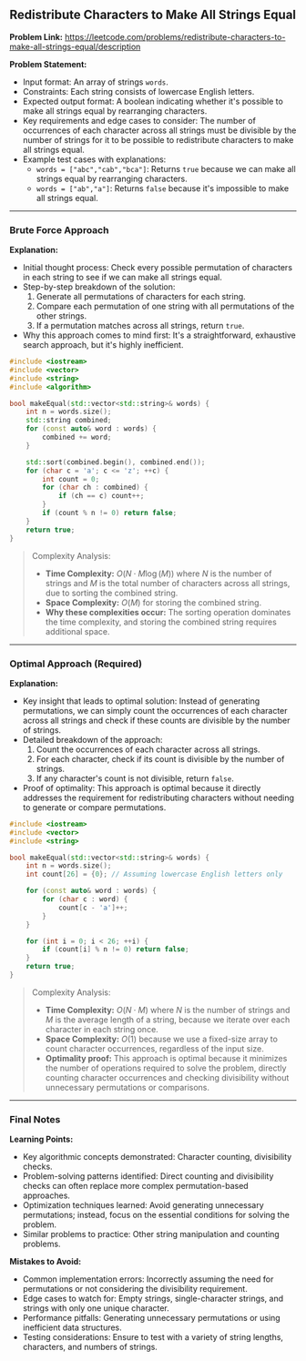 ## Redistribute Characters to Make All Strings Equal
**Problem Link:** https://leetcode.com/problems/redistribute-characters-to-make-all-strings-equal/description

**Problem Statement:**
- Input format: An array of strings `words`.
- Constraints: Each string consists of lowercase English letters.
- Expected output format: A boolean indicating whether it's possible to make all strings equal by rearranging characters.
- Key requirements and edge cases to consider: The number of occurrences of each character across all strings must be divisible by the number of strings for it to be possible to redistribute characters to make all strings equal.
- Example test cases with explanations:
  - `words = ["abc","cab","bca"]`: Returns `true` because we can make all strings equal by rearranging characters.
  - `words = ["ab","a"]`: Returns `false` because it's impossible to make all strings equal.

---

### Brute Force Approach

**Explanation:**
- Initial thought process: Check every possible permutation of characters in each string to see if we can make all strings equal.
- Step-by-step breakdown of the solution:
  1. Generate all permutations of characters for each string.
  2. Compare each permutation of one string with all permutations of the other strings.
  3. If a permutation matches across all strings, return `true`.
- Why this approach comes to mind first: It's a straightforward, exhaustive search approach, but it's highly inefficient.

```cpp
#include <iostream>
#include <vector>
#include <string>
#include <algorithm>

bool makeEqual(std::vector<std::string>& words) {
    int n = words.size();
    std::string combined;
    for (const auto& word : words) {
        combined += word;
    }

    std::sort(combined.begin(), combined.end());
    for (char c = 'a'; c <= 'z'; ++c) {
        int count = 0;
        for (char ch : combined) {
            if (ch == c) count++;
        }
        if (count % n != 0) return false;
    }
    return true;
}
```

> Complexity Analysis:
> - **Time Complexity:** $O(N \cdot M \log(M))$ where $N$ is the number of strings and $M$ is the total number of characters across all strings, due to sorting the combined string.
> - **Space Complexity:** $O(M)$ for storing the combined string.
> - **Why these complexities occur:** The sorting operation dominates the time complexity, and storing the combined string requires additional space.

---

### Optimal Approach (Required)

**Explanation:**
- Key insight that leads to optimal solution: Instead of generating permutations, we can simply count the occurrences of each character across all strings and check if these counts are divisible by the number of strings.
- Detailed breakdown of the approach:
  1. Count the occurrences of each character across all strings.
  2. For each character, check if its count is divisible by the number of strings.
  3. If any character's count is not divisible, return `false`.
- Proof of optimality: This approach is optimal because it directly addresses the requirement for redistributing characters without needing to generate or compare permutations.

```cpp
#include <iostream>
#include <vector>
#include <string>

bool makeEqual(std::vector<std::string>& words) {
    int n = words.size();
    int count[26] = {0}; // Assuming lowercase English letters only

    for (const auto& word : words) {
        for (char c : word) {
            count[c - 'a']++;
        }
    }

    for (int i = 0; i < 26; ++i) {
        if (count[i] % n != 0) return false;
    }
    return true;
}
```

> Complexity Analysis:
> - **Time Complexity:** $O(N \cdot M)$ where $N$ is the number of strings and $M$ is the average length of a string, because we iterate over each character in each string once.
> - **Space Complexity:** $O(1)$ because we use a fixed-size array to count character occurrences, regardless of the input size.
> - **Optimality proof:** This approach is optimal because it minimizes the number of operations required to solve the problem, directly counting character occurrences and checking divisibility without unnecessary permutations or comparisons.

---

### Final Notes

**Learning Points:**
- Key algorithmic concepts demonstrated: Character counting, divisibility checks.
- Problem-solving patterns identified: Direct counting and divisibility checks can often replace more complex permutation-based approaches.
- Optimization techniques learned: Avoid generating unnecessary permutations; instead, focus on the essential conditions for solving the problem.
- Similar problems to practice: Other string manipulation and counting problems.

**Mistakes to Avoid:**
- Common implementation errors: Incorrectly assuming the need for permutations or not considering the divisibility requirement.
- Edge cases to watch for: Empty strings, single-character strings, and strings with only one unique character.
- Performance pitfalls: Generating unnecessary permutations or using inefficient data structures.
- Testing considerations: Ensure to test with a variety of string lengths, characters, and numbers of strings.